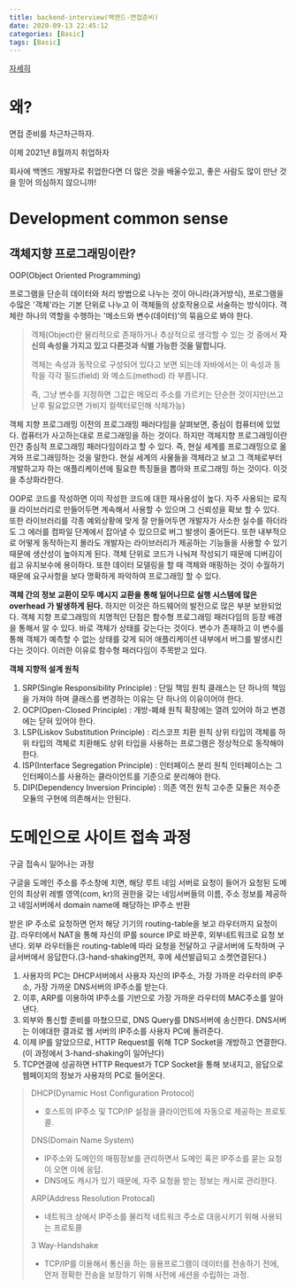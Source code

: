```yaml
---
title: backend-interview(백엔드-면접준비)
date: 2020-09-13 22:45:12
categories: [Basic]
tags: [Basic]
---
```


[자세히](https://github.com/JaeYeopHan/Interview_Question_for_Beginner#what-is-this?)

# 왜?

면접 준비를 차근차근하자.

이제 2021년 8월까지 취업하자

회사에 백엔드 개발자로 취업한다면 더 많은 것을 배울수있고, 좋은 사람도 많이 만난 것을 믿어 의심하지 않으니까!



# Development common sense

## 객체지향 프로그래밍이란? 

OOP(Object Oriented Programming)

프로그램을 단순히 데이터와 처리 방법으로 나누는 것이 아니라(과거방식), 프로그램을 수많은 '객체'라는 기본 단위로 나누고 이 객체들의 상호작용으로 서술하는 방식이다. 객체란 하나의 역할을 수행하는 '메소드와 변수(데이터)'의 묶음으로 봐야 한다.

> 객체(Object)란 물리적으로 존재하거나 추상적으로 생각할 수 있는 것 중에서 __자신의 속성을 가지고 있고 다른것과 식별 가능한 것을 말합니다.__
>
> 객체는 속성과 동작으로 구성되어 있다고 보면 되는데 자바에서는 이 속성과 동작을 각각 필드(field) 와 메소드(method) 라 부릅니다. 
>
> 즉, 그냥 변수를 지정하면 그값은 메모리 주소를 가르키는 단순한 것이지만(쓰고난후 필요없으면 가비지 컬렉터로인해 삭제가능)

객체 지향 프로그래밍 이전의 프로그래밍 패러다임을 살펴보면, 중심이 컴퓨터에 있었다. 컴퓨터가 사고하는대로 프로그래밍을 하는 것이다. 하지만 객체지향 프로그래밍이란 인간 중심적 프로그래밍 패러다임이라고 할 수 있다. 즉, 현실 세계를 프로그래밍으로 옮겨와 프로그래밍하는 것을 말한다. 현실 세계의 사물들을 객체라고 보고 그 객체로부터 개발하고자 하는 애플리케이션에 필요한 특징들을 뽑아와 프로그래밍 하는 것이다. 이것을 추상화라한다.

OOP로 코드를 작성하면 이미 작성한 코드에 대한 재사용성이 높다. 자주 사용되는 로직을 라이브러리로 만들어두면 계속해서 사용할 수 있으며 그 신뢰성을 확보 할 수 있다. 또한 라이브러리를 각종 예외상황에 맞게 잘 만들어두면 개발자가 사소한 실수를 하더라도 그 에러를 컴파일 단계에서 잡아낼 수 있으므로 버그 발생이 줄어든다. 또한 내부적으로 어떻게 동작하는지 몰라도 개발자는 라이브러리가 제공하는 기능들을 사용할 수 있기 때문에 생산성이 높아지게 된다. 객체 단위로 코드가 나눠져 작성되기 때문에 디버깅이 쉽고 유지보수에 용이하다. 또한 데이터 모델링을 할 때 객체와 매핑하는 것이 수월하기 때문에 요구사항을 보다 명확하게 파악하여 프로그래밍 할 수 있다.

__객체 간의 정보 교환이 모두 메시지 교환을 통해 일어나므로 실행 시스템에 많은 overhead 가 발생하게 된다.__ 하지만 이것은 하드웨어의 발전으로 많은 부분 보완되었다. 객체 지향 프로그래밍의 치명적인 단점은 함수형 프로그래밍 패러다임의 등장 배경을 통해서 알 수 있다. 바로 객체가 상태를 갖는다는 것이다. 변수가 존재하고 이 변수를 통해 객체가 예측할 수 없는 상태를 갖게 되어 애플리케이션 내부에서 버그를 발생시킨다는 것이다. 이러한 이유로 함수형 패러다임이 주목받고 있다.

__객체 지향적 설계 원칙__

1. SRP(Single Responsibility Principle) : 단일 책임 원칙
   클래스는 단 하나의 책임을 가져야 하며 클래스를 변경하는 이유는 단 하나의 이유이어야 한다.
2. OCP(Open-Closed Principle) : 개방-폐쇄 원칙
   확장에는 열려 있어야 하고 변경에는 닫혀 있어야 한다.
3. LSP(Liskov Substitution Principle) : 리스코프 치환 원칙
   상위 타입의 객체를 하위 타입의 객체로 치환해도 상위 타입을 사용하는 프로그램은 정상적으로 동작해야 한다.
4. ISP(Interface Segregation Principle) : 인터페이스 분리 원칙
   인터페이스는 그 인터페이스를 사용하는 클라이언트를 기준으로 분리해야 한다.
5. DIP(Dependency Inversion Principle) : 의존 역전 원칙
   고수준 모듈은 저수준 모듈의 구현에 의존해서는 안된다.

























































# 도메인으로 사이트 접속 과정

구글 접속시 일어나는 과정

구글을 도메인 주소를 주소창에 치면, 해당 루트 네임 서버로 요청이 들어가 요청된 도메인의 최상위 레벨 영역(com, kr)의 권한을 갖는 네임서버들의 이름, 주소 정보를 제공하고 네임서버에서 domain name에 해당하는 IP주소 반환

받은 IP 주소로 요청하면 먼저 해당 기기의 routing-table을 보고 라우터까지 요청이 감. 라우터에서 NAT을 통해 자신의 IP를 source IP로 바꾼후, 외부네트워크로 요청 보낸다. 외부 라우터들은 routing-table에 따라 요청을 전달하고 구글서버에 도착하며 구글서버에서 응답한다.(3-hand-shaking먼저, 후에 세션발급되고 소켓연결된다.) 

1. 사용자의 PC는 DHCP서버에서 사용자 자신의 IP주소, 가장 가까운 라우터의 IP주소, 가장 가까운 DNS서버의 IP주소를 받는다.
2. 이후, ARP를 이용하여 IP주소를 기반으로 가장 가까운 라우터의 MAC주소를 알아낸다.
3. 외부와 통신할 준비를 마쳤으므로, DNS Query를 DNS서버에 송신한다. DNS서버는 이에대한 결과로 웹 서버의 IP주소를 사용자 PC에 돌려준다.
4. 이제 IP를 알았으므로, HTTP Request를 위해 TCP Socket을 개방하고 연결한다.(이 과정에서 3-hand-shaking이 일어난다)
5. TCP연결에 성공하면 HTTP Request가 TCP Socket을 통해 보내지고, 응답으로 웹페이지의 정보가 사용자의 PC로 들어온다.

> DHCP(Dynamic Host Configuration Protocol)
>
> - 호스트의 IP주소 및 TCP/IP 설정을 클라이언트에 자동으로 제공하는 프로토콜.
>
> DNS(Domain Name System)
>
> - IP주소와 도메인의 매핑정보를 관리하면서 도메인 혹은 IP주소를 묻는 요청이 오면 이에 응답.
> - DNS에도 캐시가 있기 때문에, 자주 요청을 받는 정보는 캐시로 관리한다.
>
> ARP(Address Resolution Protocal)
>
> - 네트워크 상에서 IP주소를 물리적 네트워크 주소로 대응시키기 위해 사용되는 프로토콜
>
> 3 Way-Handshake
>
> - TCP/IP를 이용해서 통신을 하는 응용프로그램이 데이터를 전송하기 전에, 먼저 정확한 전송을 보장하기 위해 사전에 세션을 수립하는 과정.

 

